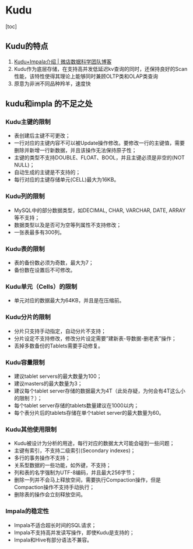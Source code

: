 # Kudu

[toc]

## Kudu的特点

1. [Kudu+Impala介绍 | 微店数据科学团队博客](https://juejin.im/entry/5a72d3d1f265da3e4d730b37)
2. Kudu作为底层存储，在支持高并发低延迟kv查询的同时，还保持良好的Scan性能，该特性使得其理论上能够同时兼顾OLTP类和OLAP类查询
3. 原意为非洲不同品种羚羊，速度快

## kudu和impla 的不足之处

###  Kudu主键的限制

- 表创建后主键不可更改；
- 一行对应的主键内容不可以被Update操作修改。要修改一行的主键值，需要删除并新增一行新数据，并且该操作无法保持原子性；
- 主键的类型不支持DOUBLE、FLOAT、BOOL，并且主键必须是非空的(NOT NULL)；
- 自动生成的主键是不支持的；
- 每行对应的主键存储单元(CELL)最大为16KB。

###  Kudu列的限制

- MySQL中的部分数据类型，如DECIMAL, CHAR, VARCHAR, DATE, ARRAY等不支持；
- 数据类型以及是否可为空等列属性不支持修改；
- 一张表最多有300列。

###  Kudu表的限制

- 表的备份数必须为奇数，最大为7；
- 备份数在设置后不可修改。

###  Kudu单元（Cells）的限制

- 单元对应的数据最大为64KB，并且是在压缩前。

###  Kudu分片的限制

- 分片只支持手动指定，自动分片不支持；
- 分片设定不支持修改，修改分片设定需要”建新表-导数据-删老表”操作；
- 丢掉多数备份的Tablets需要手动修复。

###  Kudu容量限制

- 建议tablet servers的最大数量为100；
- 建议masters的最大数量为3；
- 建议每个tablet server存储的数据最大为4T（此处存疑，为何会有4T这么小的限制？）；
- 每个tablet server存储的tablets数量建议在1000以内；
- 每个表分片后的tablets存储在单个tablet server的最大数量为60。

###  Kudu其他使用限制

- Kudu被设计为分析的用途，每行对应的数据太大可能会碰到一些问题；
- 主键有索引，不支持二级索引(Secondary indexes)；
- 多行的事务操作不支持；
- 关系型数据的一些功能，如外键，不支持；
- 列和表的名字强制为UTF-8编码，并且最大256字节；
- 删除一列并不会马上释放空间，需要执行Compaction操作，但是Compaction操作不支持手动执行；
- 删除表的操作会立刻释放空间。

###  Impala的稳定性

- Impala不适合超长时间的SQL请求；
- Impala不支持高并发读写操作，即使Kudu是支持的；
- Impala和Hive有部分语法不兼容。

